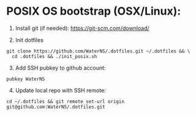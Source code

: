 # POSIX OS bootstrap (OSX/Linux):
1. Install git (if needed): https://git-scm.com/download/

2. Init dotfiles
```
git clone https://github.com/WaterNS/.dotfiles.git ~/.dotfiles && \
  cd .dotfiles && ./init_posix.sh
```

3. Add SSH pubkey to github account:
```
pubkey WaterNS
```

4. Update local repo with SSH remote:
```
cd ~/.dotfiles && git remote set-url origin git@github.com:WaterNS/.dotfiles.git
```